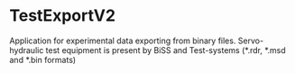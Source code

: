 # TestExportV2
Application for experimental data exporting from binary files.  Servo-hydraulic test equipment is present by BiSS and Test-systems (*.rdr, *.msd and *.bin formats)

